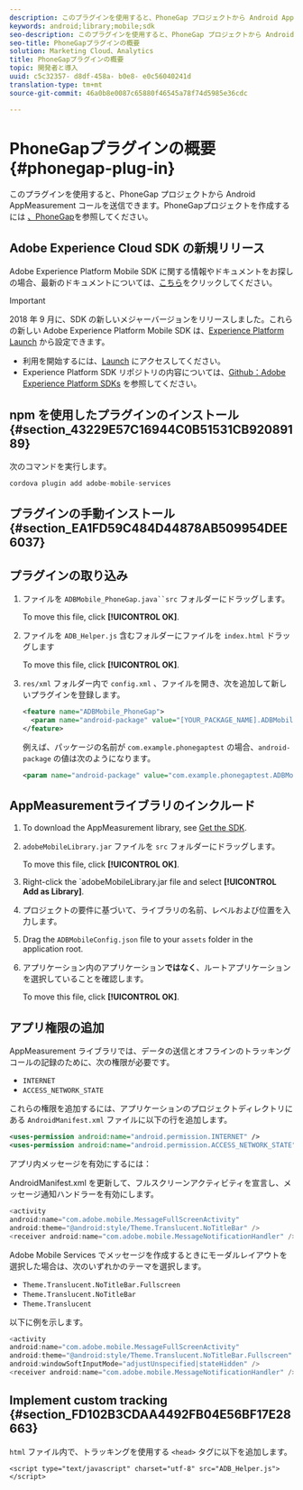 ```yaml
---
description: このプラグインを使用すると、PhoneGap プロジェクトから Android AppMeasurement コールを送信できます。
keywords: android;library;mobile;sdk
seo-description: このプラグインを使用すると、PhoneGap プロジェクトから Android AppMeasurement コールを送信できます。
seo-title: PhoneGapプラグインの概要
solution: Marketing Cloud、Analytics
title: PhoneGapプラグインの概要
topic: 開発者と導入
uuid: c5c32357- d8df-458a- b0e8- e0c56040241d
translation-type: tm+mt
source-git-commit: 46a0b8e0087c65880f46545a78f74d5985e36cdc

---
```



# PhoneGapプラグインの概要 {#phonegap-plug-in}

このプラグインを使用すると、PhoneGap プロジェクトから Android AppMeasurement コールを送信できます。PhoneGapプロジェクトを作成するには [、PhoneGap](https://helpx.adobe.com/experience-manager/6-4/mobile/using/phonegap.html)を参照してください。

## Adobe Experience Cloud SDK の新規リリース

Adobe Experience Platform Mobile SDK に関する情報やドキュメントをお探しの場合、最新のドキュメントについては、[こちら](https://aep-sdks.gitbook.io/docs/)をクリックしてください。

>[!IMPORTANT]
>
>2018 年 9 月に、SDK の新しいメジャーバージョンをリリースしました。これらの新しい Adobe Experience Platform Mobile SDK は、[Experience Platform Launch](https://www.adobe.com/experience-platform/launch.html) から設定できます。

* 利用を開始するには、[Launch](https://launch.adobe.com/) にアクセスしてください。
* Experience Platform SDK リポジトリの内容については、[Github：Adobe Experience Platform SDKs](https://github.com/Adobe-Marketing-Cloud/acp-sdks) を参照してください。


## npm を使用したプラグインのインストール {#section_43229E57C16944C0B51531CB92089189}

次のコマンドを実行します。

```java
cordova plugin add adobe-mobile-services
```

## プラグインの手動インストール {#section_EA1FD59C484D44878AB509954DEE6037}

## プラグインの取り込み

1. ファイルを `ADBMobile_PhoneGap.java``src` フォルダーにドラッグします。

   To move this file, click **[!UICONTROL OK]**.

1. ファイルを `ADB_Helper.js` 含むフォルダーにファイルを `index.html` ドラッグします

   To move this file, click **[!UICONTROL OK]**.

1. `res/xml` フォルダー内で `config.xml` 、ファイルを開き、次を追加して新しいプラグインを登録します。

   ```xml
   <feature name="ADBMobile_PhoneGap"> 
     <param name="android-package" value="[YOUR_PACKAGE_NAME].ADBMobile_PhoneGap" /> 
   </feature>
   ```

   例えば、パッケージの名前が `com.example.phonegaptest` の場合、`android-package` の値は次のようになります。

   ```xml
   <param name="android-package" value="com.example.phonegaptest.ADBMobile_PhoneGap" />
   ```

## AppMeasurementライブラリのインクルード

1. To download the AppMeasurement library, see [Get the SDK](/help/android/getting-started/dev-qs.md).
1. `adobeMobileLibrary.jar` ファイルを `src` フォルダーにドラッグします。

   To move this file, click **[!UICONTROL OK]**.

1. Right-click the `adobeMobileLibrary.jar file and select **[!UICONTROL Add as Library]**.
1. プロジェクトの要件に基づいて、ライブラリの名前、レベルおよび位置を入力します。
1. Drag the `ADBMobileConfig.json` file to your `assets` folder in the application root.
1. アプリケーション内のアプリケーション&#x200B;**ではなく**、ルートアプリケーションを選択していることを確認します。

   To move this file, click **[!UICONTROL OK]**.

## アプリ権限の追加

AppMeasurement ライブラリでは、データの送信とオフラインのトラッキングコールの記録のために、次の権限が必要です。

* `INTERNET`
* `ACCESS_NETWORK_STATE`

これらの権限を追加するには、アプリケーションのプロジェクトディレクトリにある `AndroidManifest.xml` ファイルに以下の行を追加します。

```xml
<uses-permission android:name="android.permission.INTERNET" /> 
<uses-permission android:name="android.permission.ACCESS_NETWORK_STATE" />
```

アプリ内メッセージを有効にするには：

AndroidManifest.xml を更新して、フルスクリーンアクティビティを宣言し、メッセージ通知ハンドラーを有効にします。

```java
<activity  
android:name="com.adobe.mobile.MessageFullScreenActivity"  
android:theme="@android:style/Theme.Translucent.NoTitleBar" /> 
<receiver android:name="com.adobe.mobile.MessageNotificationHandler" />
```

Adobe Mobile Services でメッセージを作成するときにモーダルレイアウトを選択した場合は、次のいずれかのテーマを選択します。

* `Theme.Translucent.NoTitleBar.Fullscreen`
* `Theme.Translucent.NoTitleBar`
* `Theme.Translucent`

以下に例を示します。

```java
<activity 
android:name="com.adobe.mobile.MessageFullScreenActivity" 
android:theme="@android:style/Theme.Translucent.NoTitleBar.Fullscreen" 
android:windowSoftInputMode="adjustUnspecified|stateHidden" /> 
<receiver android:name="com.adobe.mobile.MessageNotificationHandler" />
```

## Implement custom tracking {#section_FD102B3CDAA4492FB04E56BF17E28663}

`html` ファイル内で、トラッキングを使用する `<head>` タグに以下を追加します。

```
<script type="text/javascript" charset="utf-8" src="ADB_Helper.js"></script>
```

